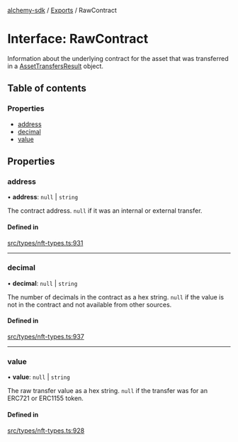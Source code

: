[alchemy-sdk](../README.md) / [Exports](../modules.md) / RawContract

# Interface: RawContract

Information about the underlying contract for the asset that was transferred
in a [AssetTransfersResult](AssetTransfersResult.md) object.

## Table of contents

### Properties

- [address](RawContract.md#address)
- [decimal](RawContract.md#decimal)
- [value](RawContract.md#value)

## Properties

### address

• **address**: ``null`` \| `string`

The contract address. `null` if it was an internal or external transfer.

#### Defined in

[src/types/nft-types.ts:931](https://github.com/alchemyplatform/alchemy-sdk-js/blob/7ae04a5/src/types/nft-types.ts#L931)

___

### decimal

• **decimal**: ``null`` \| `string`

The number of decimals in the contract as a hex string. `null` if the value
is not in the contract and not available from other sources.

#### Defined in

[src/types/nft-types.ts:937](https://github.com/alchemyplatform/alchemy-sdk-js/blob/7ae04a5/src/types/nft-types.ts#L937)

___

### value

• **value**: ``null`` \| `string`

The raw transfer value as a hex string. `null` if the transfer was for an
ERC721 or ERC1155 token.

#### Defined in

[src/types/nft-types.ts:928](https://github.com/alchemyplatform/alchemy-sdk-js/blob/7ae04a5/src/types/nft-types.ts#L928)
